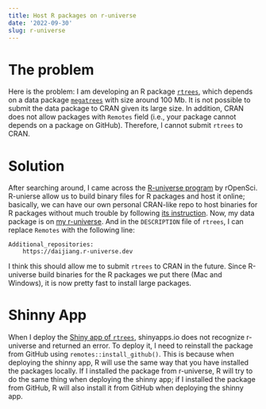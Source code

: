 ```yaml
---
title: Host R packages on r-universe
date: '2022-09-30'
slug: r-universe
---
```


# The problem

Here is the problem: I am developing an R package [`rtrees`](https://github.com/daijiang/rtrees), which depends on a data package [`megatrees`](https://github.com/daijiang/megatrees) with size around 100 Mb. It is not possible to submit the data package to CRAN given its large size. In addition, CRAN does not allow packages with `Remotes` field (i.e., your package cannot depends on a package on GitHub). Therefore, I cannot submit `rtrees` to CRAN.

# Solution

After searching around, I came across the [R-universe program](https://r-universe.dev/search/) by rOpenSci. R-unierse allow us to build binary files for R packages and host it online; basically, we can have our own personal CRAN-like repo to host binaries for R packages without much trouble by following [its instruction](https://ropensci.org/blog/2021/06/22/setup-runiverse/). Now, my data package is on [my r-universe](https://daijiang.r-universe.dev/ui#packages). And in the `DESCRIPTION` file of `rtrees`, I can replace `Remotes` with the following line:

```
Additional_repositories: 
    https://daijiang.r-universe.dev
```

I think this should allow me to submit `rtrees` to CRAN in the future. Since R-universe build binaries for the R packages we put there (Mac and Windows), it is now pretty fast to install large packages.

# Shinny App

When I deploy the [Shiny app of `rtrees`](https://djli.shinyapps.io/rtrees_shiny/), shinyapps.io does not recognize r-universe and returned an error. To deploy it, I need to reinstall the package from GitHub using `remotes::install_github()`. This is because when deploying the shinny app, R will use the same way that you have installed the packages locally. If I installed the package from r-universe, R will try to do the same thing when deploying the shinny app; if I installed the package from GitHub, R will also install it from GitHub when deploying the shinny app. 



